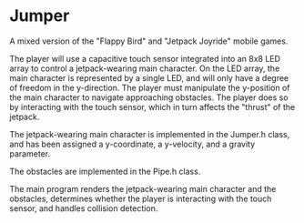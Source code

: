# Jumper

A mixed version of the "Flappy Bird" and "Jetpack Joyride" mobile games. 

The player will use a capacitive touch sensor integrated into an 8x8 LED array to control a jetpack-wearing main character. On the LED array, the main character is represented by a single LED, and will only have a degree of freedom in the y-direction. The player must manipulate the y-position of the main character to navigate approaching obstacles. The player does so by interacting with the touch sensor, which in turn affects the "thrust" of the jetpack.

The jetpack-wearing main character is implemented in the Jumper.h class, and has been assigned a y-coordinate, a y-velocity, and a gravity parameter. 

The obstacles are implemented in the Pipe.h class.

The main program renders the jetpack-wearing main character and the obstacles, determines whether the player is interacting with the touch sensor, and handles collision detection.
